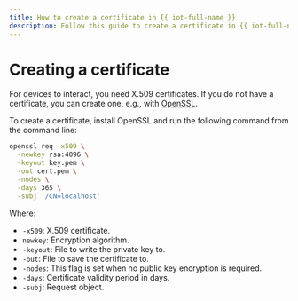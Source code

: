 ```yaml
---
title: How to create a certificate in {{ iot-full-name }}
description: Follow this guide to create a certificate in {{ iot-full-name }}.
---
```


# Creating a certificate

For devices to interact, you need X.509 certificates. If you do not have a certificate, you can create one, e.g., with [OpenSSL](https://www.openssl.org).

To create a certificate, install OpenSSL and run the following command from the command line:

```bash
openssl req -x509 \
  -newkey rsa:4096 \
  -keyout key.pem \
  -out cert.pem \
  -nodes \
  -days 365 \
  -subj '/CN=localhost'
```

Where:

* `-x509`: X.509 certificate.
* `newkey`: Encryption algorithm.
* `-keyout`: File to write the private key to.
* `-out`: File to save the certificate to.
* `-nodes`: This flag is set when no public key encryption is required.
* `-days`: Certificate validity period in days.
* `-subj`: Request object.
